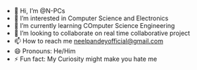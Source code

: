 - 👋 Hi, I’m @N-PCs
- 👀 I’m interested in Computer Science and Electronics
- 🌱 I’m currently learning COmputer Science Engineering
- 💞️ I’m looking to collaborate on real time collaborative project
- 📫 How to reach me neelpandeyofficial@gmail.com
- 😄 Pronouns: He/Him
- ⚡ Fun fact: My Curiosity might make you hate me 

<!---
N-PCs/N-PCs is a ✨ special ✨ repository because its `README.md` (this file) appears on your GitHub profile.
You can click the Preview link to take a look at your changes.
--->
